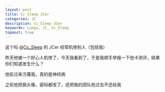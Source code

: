 ```yaml
---
layout: post
title: Cc_Sleep JCer
categories: JC
description: Cc_Sleep JCer
keywords: Luogu, JC, Cc_Sleep
topmost: true
---
```


这个叫 @[Cc_Sleep](https://www.luogu.com.cn/user/556838) 的 JCer 经常机惨别人（包括我）

昨天他被一个好心人机惨了，今天我看到了，于是我顺手举报一下他卡测评，结果你们知道发生什么？

他反过来污蔑我，真的是神经病

之前他把我头像，密码都改了，还把我的团队抢过去不还给我
